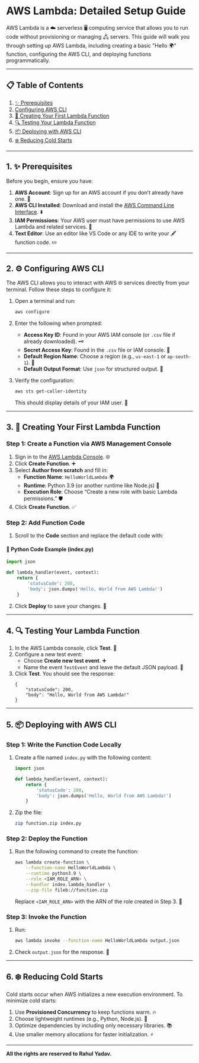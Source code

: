 # AWS Lambda: Detailed Setup Guide

AWS Lambda is a ☁️ serverless 🖥️ computing service that allows you to run code without provisioning or managing 🖧 servers. This guide will walk you through setting up AWS Lambda, including creating a basic "Hello 🌍" function, configuring the AWS CLI, and deploying functions programmatically.

---

## **📋 Table of Contents**

1. [✨ Prerequisites](#prerequisites)
2. [Configuring AWS CLI](#configuring-aws-cli)
3. [🚀 Creating Your First Lambda Function](#creating-your-first-lambda-function)
4. [🔍 Testing Your Lambda Function](#testing-your-lambda-function)
5. [📦 Deploying with AWS CLI](#deploying-with-aws-cli)
6. [❄️ Reducing Cold Starts](#reducing-cold-starts)

---

## **1. ✨ Prerequisites**

Before you begin, ensure you have:

1. **AWS Account**: Sign up for an AWS account if you don’t already have one. 📝
2. **AWS CLI Installed**: Download and install the [AWS Command Line Interface](https://aws.amazon.com/cli/). ⬇️
3. **IAM Permissions**: Your AWS user must have permissions to use AWS Lambda and related services. 🔑
4. **Text Editor**: Use an editor like VS Code or any IDE to write your 🖋️ function code. ✏️

---

## **2. ⚙️ Configuring AWS CLI**

The AWS CLI allows you to interact with AWS 🌐 services directly from your terminal. Follow these steps to configure it:

1. Open a terminal and run:

   ```sh
   aws configure
   ```

2. Enter the following when prompted:

   - **Access Key ID**: Found in your AWS IAM console (or `.csv` file if already downloaded). 🗝️
   - **Secret Access Key**: Found in the `.csv` file or IAM console. 🔐
   - **Default Region Name**: Choose a region (e.g., `us-east-1` or `ap-south-1`). 📍
   - **Default Output Format**: Use `json` for structured output. 🧾

3. Verify the configuration:
   ```sh
   aws sts get-caller-identity
   ```
   This should display details of your IAM user. 👤

---

## **3. 🚀 Creating Your First Lambda Function**

### **Step 1: Create a Function via AWS Management Console**

1. Sign in to the [AWS Lambda Console](https://console.aws.amazon.com/lambda/). 🌐
2. Click **Create Function**. ➕
3. Select **Author from scratch** and fill in:
   - **Function Name**: `HelloWorldLambda` 🌍
   - **Runtime**: Python 3.9 (or another runtime like Node.js) 🐍
   - **Execution Role**: Choose “Create a new role with basic Lambda permissions.” 🛡️
4. Click **Create Function**. ✅

### **Step 2: Add Function Code**

1. Scroll to the **Code** section and replace the default code with:

#### 🐍 Python Code Example (index.py)

```python
import json

def lambda_handler(event, context):
    return {
        'statusCode': 200,
        'body': json.dumps('Hello, World from AWS Lambda!')
    }
```

2. Click **Deploy** to save your changes. 🚀

---

## **4. 🔍 Testing Your Lambda Function**

1. In the AWS Lambda console, click **Test**. 🧪
2. Configure a new test event:
   - Choose **Create new test event**. ➕
   - Name the event `TestEvent` and leave the default JSON payload. 📜
3. Click **Test**. You should see the response:
   ```
   {
       "statusCode": 200,
       "body": "Hello, World from AWS Lambda!"
   }
   ```

---

## **5. 📦 Deploying with AWS CLI**

### **Step 1: Write the Function Code Locally**

1. Create a file named `index.py` with the following content:

   ```python
   import json

   def lambda_handler(event, context):
       return {
           'statusCode': 200,
           'body': json.dumps('Hello, World from AWS Lambda!')
       }
   ```

2. Zip the file:
   ```sh
   zip function.zip index.py
   ```

### **Step 2: Deploy the Function**

1. Run the following command to create the function:
   ```sh
   aws lambda create-function \
       --function-name HelloWorldLambda \
       --runtime python3.9 \
       --role <IAM_ROLE_ARN> \
       --handler index.lambda_handler \
       --zip-file fileb://function.zip
   ```
   Replace `<IAM_ROLE_ARN>` with the ARN of the role created in Step 3. 🔗

### **Step 3: Invoke the Function**

1. Run:
   ```sh
   aws lambda invoke --function-name HelloWorldLambda output.json
   ```
2. Check `output.json` for the response. 📂

---

## **6. ❄️ Reducing Cold Starts**

Cold starts occur when AWS initializes a new execution environment. To minimize cold starts:

1. Use **Provisioned Concurrency** to keep functions warm. 🔥
2. Choose lightweight runtimes (e.g., Python, Node.js). 🐍
3. Optimize dependencies by including only necessary libraries. 📚
4. Use smaller memory allocations for faster initialization. ⚡

---

**All the rights are reserved to Rahul Yadav.**

